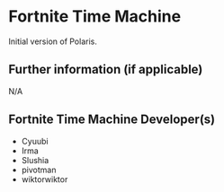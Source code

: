 # Fortnite Time Machine

Initial version of Polaris.

## Further information (if applicable)

N/A

## Fortnite Time Machine Developer(s)

 * Cyuubi
 * Irma
 * Slushia
 * pivotman
 * wiktorwiktor